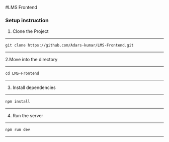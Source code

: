 #LMS Frontend

### Setup instruction

1. Clone the Project

-----
    git clone https://github.com/Adars-kumar/LMS-Frontend.git
-----

2.Move into the directory

-----
    cd LMS-Frontend
-----

3. Install dependencies

-----
    npm install
-----

4. Run the server

-----
    npm run dev
-----
